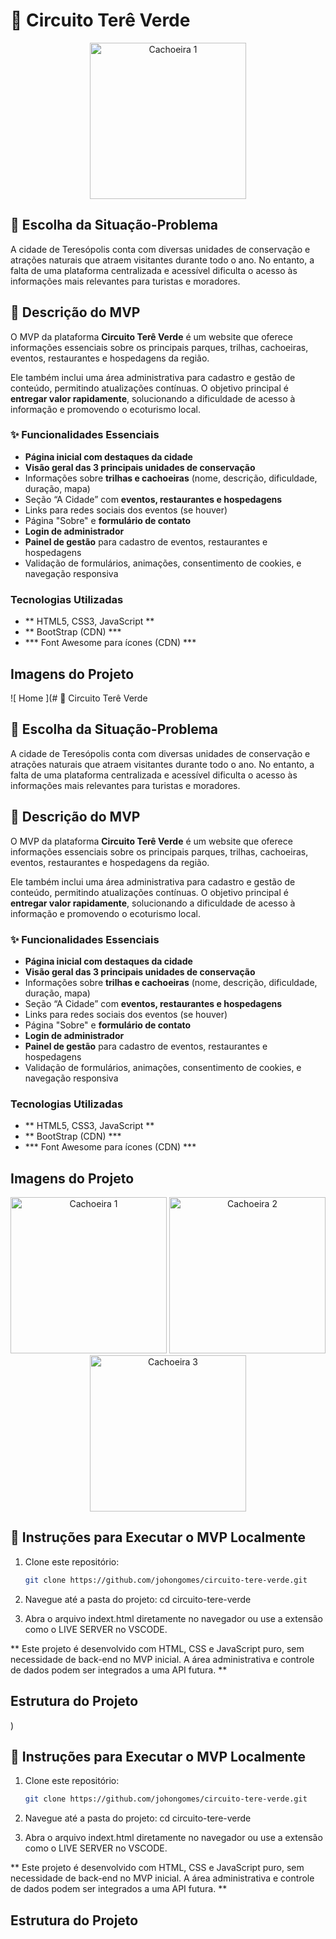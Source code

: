 # 🌿 Circuito Terê Verde

<p align="center">
  <img src="https://i.postimg.cc/zvDf8dmw/nova-logo-tere-verde-sem-fundo.png" alt="Cachoeira 1" width="250"/>
</p>

## 📌 Escolha da Situação-Problema

A cidade de Teresópolis conta com diversas unidades de conservação e atrações naturais que atraem visitantes durante todo o ano. No entanto, a falta de uma plataforma centralizada e acessível dificulta o acesso às informações mais relevantes para turistas e moradores.

## 🧪 Descrição do MVP

O MVP da plataforma **Circuito Terê Verde** é um website que oferece informações essenciais sobre os principais parques, trilhas, cachoeiras, eventos, restaurantes e hospedagens da região. 

Ele também inclui uma área administrativa para cadastro e gestão de conteúdo, permitindo atualizações contínuas. O objetivo principal é **entregar valor rapidamente**, solucionando a dificuldade de acesso à informação e promovendo o ecoturismo local.

### ✨ Funcionalidades Essenciais

- **Página inicial com destaques da cidade**
- **Visão geral das 3 principais unidades de conservação**
- Informações sobre **trilhas e cachoeiras** (nome, descrição, dificuldade, duração, mapa)
- Seção “A Cidade” com **eventos, restaurantes e hospedagens**
- Links para redes sociais dos eventos (se houver)
- Página "Sobre" e **formulário de contato**
- **Login de administrador**
- **Painel de gestão** para cadastro de eventos, restaurantes e hospedagens
- Validação de formulários, animações, consentimento de cookies, e navegação responsiva

### Tecnologias Utilizadas
- ** HTML5, CSS3, JavaScript **
- ** BootStrap (CDN) ***
- *** Font Awesome para ícones (CDN) ***

## Imagens do Projeto 

![ Home ](# 🌿 Circuito Terê Verde

## 📌 Escolha da Situação-Problema

A cidade de Teresópolis conta com diversas unidades de conservação e atrações naturais que atraem visitantes durante todo o ano. No entanto, a falta de uma plataforma centralizada e acessível dificulta o acesso às informações mais relevantes para turistas e moradores.

## 🧪 Descrição do MVP

O MVP da plataforma **Circuito Terê Verde** é um website que oferece informações essenciais sobre os principais parques, trilhas, cachoeiras, eventos, restaurantes e hospedagens da região. 

Ele também inclui uma área administrativa para cadastro e gestão de conteúdo, permitindo atualizações contínuas. O objetivo principal é **entregar valor rapidamente**, solucionando a dificuldade de acesso à informação e promovendo o ecoturismo local.

### ✨ Funcionalidades Essenciais

- **Página inicial com destaques da cidade**
- **Visão geral das 3 principais unidades de conservação**
- Informações sobre **trilhas e cachoeiras** (nome, descrição, dificuldade, duração, mapa)
- Seção “A Cidade” com **eventos, restaurantes e hospedagens**
- Links para redes sociais dos eventos (se houver)
- Página "Sobre" e **formulário de contato**
- **Login de administrador**
- **Painel de gestão** para cadastro de eventos, restaurantes e hospedagens
- Validação de formulários, animações, consentimento de cookies, e navegação responsiva

### Tecnologias Utilizadas
- ** HTML5, CSS3, JavaScript **
- ** BootStrap (CDN) ***
- *** Font Awesome para ícones (CDN) ***

## Imagens do Projeto 

<p align="center">
  <img src="https://i.postimg.cc/W4ttJYt5/home.png" alt="Cachoeira 1" width="250"/>
  <img src="https://i.postimg.cc/DzY6qN60/contatos.png" alt="Cachoeira 2" width="250"/>
  <img src="https://i.postimg.cc/1zzMVSpb/login.png" alt="Cachoeira 3" width="250"/>
</p>

## 🚀 Instruções para Executar o MVP Localmente

1. Clone este repositório:
   ```bash
   git clone https://github.com/johongomes/circuito-tere-verde.git
2. Navegue até a pasta do projeto:
   cd circuito-tere-verde

3. Abra o arquivo indext.html diretamente no navegador ou use a extensão como o LIVE SERVER no VSCODE.

** Este projeto é desenvolvido com HTML, CSS e JavaScript puro, sem necessidade de back-end no MVP inicial. A área administrativa e controle de dados podem ser integrados a uma API futura. **


## Estrutura do Projeto

)


## 🚀 Instruções para Executar o MVP Localmente

1. Clone este repositório:
   ```bash
   git clone https://github.com/johongomes/circuito-tere-verde.git
2. Navegue até a pasta do projeto:
   cd circuito-tere-verde

3. Abra o arquivo indext.html diretamente no navegador ou use a extensão como o LIVE SERVER no VSCODE.

** Este projeto é desenvolvido com HTML, CSS e JavaScript puro, sem necessidade de back-end no MVP inicial. A área administrativa e controle de dados podem ser integrados a uma API futura. **


## Estrutura do Projeto


